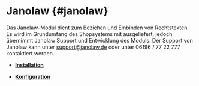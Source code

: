 # Janolaw {#janolaw}

Das Janolaw-Modul dient zum Beziehen und Einbinden von Rechtstexten. Es wird im Grundumfang des Shopsystems mit ausgeliefert, jedoch übernimmt Janolaw Support und Entwicklung des Moduls. Der Support von Janolaw kann unter support@janolaw.de oder unter 06196 / 77 22 777 kontaktiert werden.

-   **[Installation](7_4_17_1_Installation.md)**  

-   **[Konfiguration](7_4_17_2_Konfiguration.md)**  




